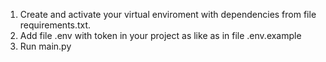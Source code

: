 1) Create and activate your virtual enviroment with dependencies from file requirements.txt.
2) Add file .env with token in your project as like as in file .env.example
3) Run main.py
